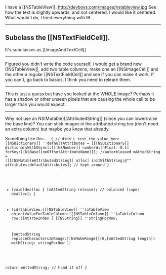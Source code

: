 I have a [[NSTableView]]:
http://devboys.com/images/nstableview.jpg
See how the text is slightly upwards, and not centered.
I would like it centered. What would I do, I tried everything with IB.

----

Subclass the [[NSTextFieldCell]].
----
It's subclasses as [[ImageAndTextCell]]

----

Figured you didn't write the code yourself. I would get a brand new [[NSTableView]], add two table columns, make one an [[NSImageCell]] and the other a regular [[NSTextFieldCell]] and see if you can make it work. If you can't, go back to basics, I think you need to relearn them.

----

This is just a guess but have you looked at the WHOLE image? Perhaps it has a shadow or other unseen pixels that are causing the whole cell to be larger than you would expect.

----

Why not use an NS(Mutable)[[AttributedString]] (since you can lower/raise the base line)? You can stick images in the attributed string too (don't need an extra column) but maybe you knew that already.

Something like this...
<code>
{        // didn't test the value here
          [[NSDictionary]] ''defaultAttributes = [[[NSDictionary]] dictionaryWithObject:[[[NSNumber]] numberWithFloat:-0.1] forKey:[[NSBaselineOffsetAttributeName]]]; //autoreleased
          mAttedString = [[[[NSMutableAttributedString]] alloc] initWithString:@"" attributes:defaultAttributes]; // kept around
}

- (void)dealloc
{
   [mAttedString release]; // balanced
   [super dealloc];
}

- (id)tableView:([[NSTableView]] '')aTableView objectValueForTableColumn:([[NSTableColumn]] '')aTableColumn row:(int)rowIndex
{
  [[NSString]] ''stringForRow;

   [mAttedString replaceCharactersInRange:[[NSMakeRange]](0,[mAttedString length]) withString: stringForRow ];

return mAttedString; // hand it off
}
</code>